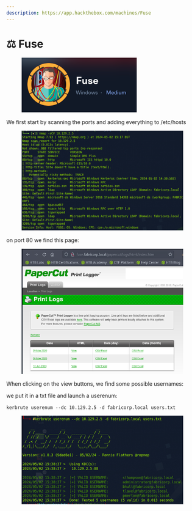 ```yaml
---
description: https://app.hackthebox.com/machines/Fuse
---
```


# ⚖️ Fuse

<figure><img src="../../.gitbook/assets/image (7) (1) (2).png" alt=""><figcaption></figcaption></figure>

We first start by scanning the ports and adding everything to /etc/hosts

<figure><img src="../../.gitbook/assets/image (8) (1) (2).png" alt=""><figcaption></figcaption></figure>

on port 80 we find this page:



<figure><img src="../../.gitbook/assets/image (9) (2).png" alt=""><figcaption></figcaption></figure>

When clicking on the view buttons, we find some possible usernames:



we put it in a txt file and launch a userenum:

```
kerbrute userenum --dc 10.129.2.5 -d fabricorp.local users.txt
```

<figure><img src="../../.gitbook/assets/image (10) (2).png" alt=""><figcaption></figcaption></figure>

